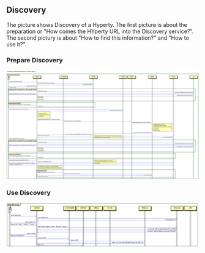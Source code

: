 
## Discovery

The picture shows Discovery of a Hyperty.  The first picture is about the preparation or "How comes the HYperty URL into the Discovery service?". The second pictury is about "How to find this information?" and "How to use it?".

### Prepare Discovery

![Prepare Discovery](prepare_discovery.png)

### Use Discovery

![Use Discovery](use_discovery.png)


